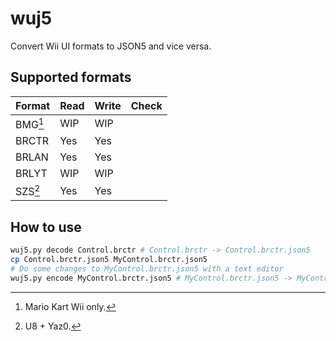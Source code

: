 # wuj5

Convert Wii UI formats to JSON5 and vice versa.

## Supported formats

| Format  | Read | Write | Check |
| :------ | :--- | :---- | :---- |
| BMG[^1] | WIP  | WIP   |       |
| BRCTR   | Yes  | Yes   |       |
| BRLAN   | Yes  | Yes   |       |
| BRLYT   | WIP  | WIP   |       |
| SZS[^2] | Yes  | Yes   |       |

[^1]: Mario Kart Wii only.
[^2]: U8 + Yaz0.

## How to use

```bash
wuj5.py decode Control.brctr # Control.brctr -> Control.brctr.json5
cp Control.brctr.json5 MyControl.brctr.json5
# Do some changes to MyControl.brctr.json5 with a text editor
wuj5.py encode MyControl.brctr.json5 # MyControl.brctr.json5 -> MyControl.brctr
```
